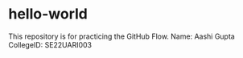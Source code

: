 # hello-world
This repository is for practicing the GitHub Flow.
Name: Aashi Gupta
CollegeID: SE22UARI003
